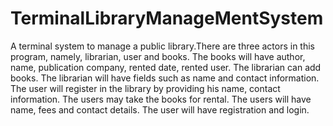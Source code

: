 # TerminalLibraryManageMentSystem
A terminal system to manage a public library.There are three actors in this program, namely, librarian, user and books.   The books will have author, name, publication company, rented date, rented user.  The librarian can add books. The librarian will have fields such as name and contact information.  The user will register in the library by providing his name, contact information.  The users may take the books for rental. The users will have name, fees and contact details.   The user will have registration and login.
